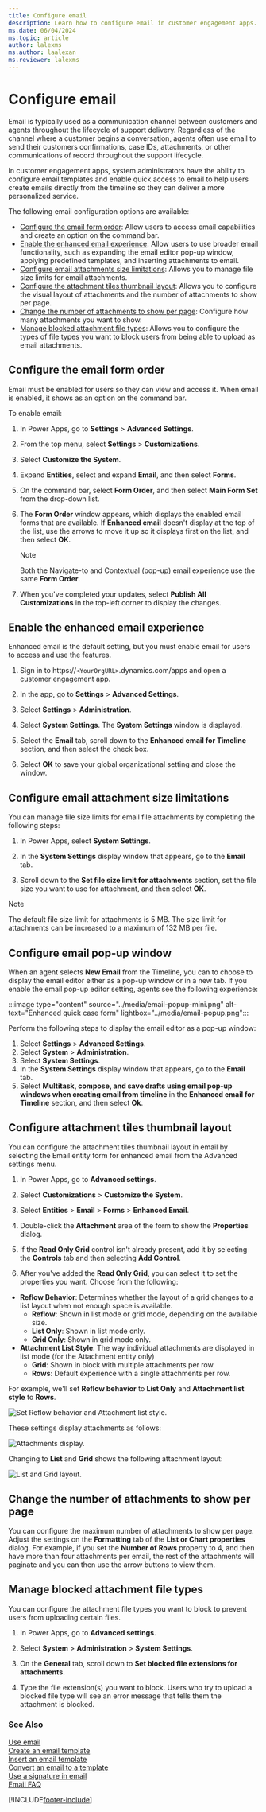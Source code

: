 ```yaml
---
title: Configure email
description: Learn how to configure email in customer engagement apps.
ms.date: 06/04/2024
ms.topic: article
author: lalexms
ms.author: laalexan
ms.reviewer: lalexms
---
```


# Configure email

Email is typically used as a communication channel between customers and agents throughout the lifecycle of support delivery. Regardless of the channel where a customer begins a conversation, agents often use email to send their customers confirmations, case IDs, attachments, or other communications of record throughout the support lifecycle.

In customer engagement apps, system administrators have the ability to configure email templates and enable quick access to email to help users create emails directly from the timeline so they can deliver a more personalized service.	

The following email configuration options are available:	
- [Configure the email form order](#configure-the-email-form-order): Allow users to access email capabilities and create an option on the command bar.
- [Enable the enhanced email experience](#enable-the-enhanced-email-experience): Allow users to use broader email functionality, such as expanding the email editor pop-up window, applying predefined templates, and inserting attachments to email.
- [Configure email attachments size limitations](#configure-email-attachment-size-limitations): Allows you to manage file size limits for email attachments.
- [Configure the attachment tiles thumbnail layout](#configure-attachment-tiles-thumbnail-layout): Allows you to configure the visual layout of attachments and the number of attachments to show per page.
- [Change the number of attachments to show per page](#change-the-number-of-attachments-to-show-per-page): Configure how many attachments you want to show.
- [Manage blocked attachment file types](#manage-blocked-attachment-file-types): Allows you to configure the types of file types you want to block users from being able to upload as email attachments.

## Configure the email form order

Email must be enabled for users so they can view and access it. When email is enabled, it shows as an option on the command bar.	

To enable email:

1. In Power Apps, go to **Settings** > **Advanced Settings**.
1. From the top menu, select **Settings** > **Customizations**.
1. Select **Customize the System**.
1. Expand **Entities**, select and expand **Email**, and then select **Forms**.
1. On the command bar, select **Form Order**, and then select **Main Form Set** from the drop-down list.
1. The **Form Order** window appears, which displays the enabled email forms that are available. If **Enhanced email** doesn't display at the top of the list, use the arrows to move it up so it displays first on the list, and then select **OK**.

   > [!Note] 
   > Both the Navigate-to and Contextual (pop-up) email experience use the same **Form Order**.

1.	When you've completed your updates, select **Publish All Customizations** in the top-left corner to display the changes.


## Enable the enhanced email experience	

Enhanced email is the default setting, but you must enable email for users to access and use the features. 

1. Sign in to https://`<YourOrgURL>`.dynamics.com/apps and open a customer engagement app.

1. In the app, go to **Settings** > **Advanced Settings**.

2. Select **Settings** > **Administration**.

3. Select **System Settings**. The **System Settings** window is displayed.
 
4. Select the **Email** tab, scroll down to the **Enhanced email for Timeline** section, and then select the check box.  

5.	Select **OK** to save your global organizational setting and close the window.	

## Configure email attachment size limitations

You can manage file size limits for email file attachments by completing the following steps: 

1. In Power Apps, select **System Settings**.

2. In the **System Settings** display window that appears, go to the **Email** tab.

3. Scroll down to the  **Set file size limit for attachments** section, set the file size you want to use for attachment, and then select **OK**.

  > [!Note] 	
  > The default file size limit for attachments is 5 MB. The size limit for attachments can be increased to a maximum of 132 MB per file.

## Configure email pop-up window

When an agent selects **New Email** from the Timeline, you can to choose to display the email editor either as a pop-up window or in a new tab. If you enable the email pop-up editor setting, agents see the following experience:

   :::image type="content" source="../media/email-popup-mini.png" alt-text="Enhanced quick case form" lightbox="../media/email-popup.png":::

Perform the following steps to display the email editor as a pop-up window:

1. Select  **Settings** > **Advanced Settings**.
2. Select **System** > **Administration**. 
3. Select **System Settings**. 
2. In the **System Settings** display window that appears, go to the **Email** tab.
3. Select **Multitask, compose, and save drafts using email pop-up windows when creating email from timeline** in the  **Enhanced email for Timeline** section, and then select **Ok**.

## Configure attachment tiles thumbnail layout

You can configure the attachment tiles thumbnail layout in email by selecting the Email entity form for enhanced email from the Advanced settings menu.

1. In Power Apps, go to **Advanced settings**.

2. Select **Customizations** > **Customize the System**.

3. Select **Entities** > **Email** > **Forms** > **Enhanced Email**.

4. Double-click the **Attachment** area of the form to show the **Properties** dialog.

5. If the **Read Only Grid** control isn't already present, add it by selecting the **Controls** tab and then selecting **Add Control**.

6. After you've added the **Read Only Grid**, you can select it to set the properties you want. Choose from the following:
  - **Reflow Behavior**: Determines whether the layout of a grid changes to a list layout when not enough space is available.
    - **Reflow**: Shown in list mode or grid mode, depending on the available size.
    - **List Only**: Shown in list mode only.
    - **Grid Only**: Shown in grid mode only.
  - **Attachment List Style**: The way individual attachments are displayed in list mode (for the Attachment entity only)
    - **Grid**: Shown in block with multiple attachments per row.
    - **Rows**: Default experience with a single attachments per row.

For example, we'll set **Reflow behavior** to **List Only** and **Attachment list style** to **Rows**.

   ![Set Reflow behavior and Attachment list style.](../media/list-attachment-style.png "Set Reflow behavior and Attachment list style.")

These settings display attachments as follows:

   ![Attachments display.](../media/list-attach-list-display.png "Attachments display.")

Changing to **List** and **Grid** shows the following attachment layout:

   ![List and Grid layout.](../media/list-grid-layout.png "List and Grid layout.")

## Change the number of attachments to show per page

You can configure the maximum number of attachments to show per page. Adjust the settings on the **Formatting** tab of the **List or Chart properties** dialog. For example, if you set the **Number of Rows** property to 4, and then have more than four attachments per email, the rest of the attachments will paginate and you can then use the arrow buttons to view them.  

## Manage blocked attachment file types

You can configure the attachment file types you want to block to prevent users from uploading certain files. 

1. In Power Apps, go to **Advanced settings**.

2. Select **System** > **Administration** > **System Settings**.

3. On the **General** tab, scroll down to **Set blocked file extensions for attachments**.

4. Type the file extension(s) you want to block. Users who try to upload a blocked file type will see an error message that tells them the attachment is blocked.

### See Also

[Use email](../customer-service-hub-user-guide-email-overview.md)<br>
[Create an email template](../customer-service-hub-user-guide-email-create-template.md)<br>
[Insert an email template](../customer-service-hub-user-guide-email-insert-template.md)<br>
[Convert an email to a template](../customer-service-hub-user-guide-email-convert-template.md)<br>
[Use a signature in email](../customer-service-hub-user-guide-email-create-signature.md)<br>
[Email FAQ](../email-faqs.md)


[!INCLUDE[footer-include](../../includes/footer-banner.md)]
